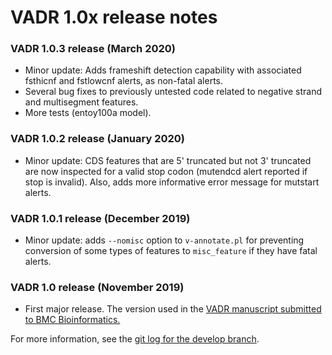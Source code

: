 # VADR 1.0x release notes 

### VADR 1.0.3 release (March 2020)
* Minor update: Adds frameshift detection capability with associated
  fsthicnf and fstlowcnf alerts, as non-fatal alerts.
* Several bug fixes to previously untested code related to
  negative strand and multisegment features. 
* More tests (entoy100a model).

### VADR 1.0.2 release (January 2020)
* Minor update: CDS features that are 5' truncated but not 3'
  truncated are now inspected for a valid stop codon (mutendcd alert
  reported if stop is invalid). Also, adds more informative error
  message for mutstart alerts.

### VADR 1.0.1 release (December 2019)
* Minor update: adds `--nomisc` option to `v-annotate.pl` for
  preventing conversion of some types of features to `misc_feature` if
  they have fatal alerts. 

### VADR 1.0 release (November 2019)
* First major release. The version used in the [VADR manuscript submitted
  to BMC Bioinformatics.](https://www.biorxiv.org/content/10.1101/852657v1)

For more information, see the [git log for the develop branch](https://github.com/nawrockie/vadr/commits/develop).
